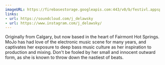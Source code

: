 ```yaml
---
imageURL: https://firebasestorage.googleapis.com:443/v0/b/festivl.appspot.com/o/userContent%2FE3AD52EF-BB5D-41D2-BCAB-A28D10755BEF.png?alt=media&token=cfdfd926-be38-4006-980d-2e2e90bda7d3
links:
- url: https://soundcloud.com/j_delawsky
- url: https://www.instagram.com/j_delawsky/
---
```

Originally from Calgary, but now based in the heart of Fairmont Hot Springs. MoJo has had love of the electronic music scene for many years, and captivates her exposure to deep bass music culture as her inspiration to production and mixing. Don't be fooled by her small and innocent outward form, as she is known to throw down the nastiest of beats. 